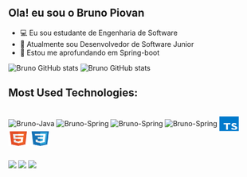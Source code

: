 ## Ola! eu sou o Bruno Piovan

- 💻 Eu sou estudante de Engenharia de Software
- 🔭 Atualmente sou Desenvolvedor de Software Junior
- 🌱 Estou me aprofundando em Spring-boot


![Bruno GitHub stats](https://github-readme-stats.vercel.app/api?username=brunohpiovan&show_icons=true&theme=default#gh-light-mode-only)
![Bruno GitHub stats](https://github-readme-stats.vercel.app/api?username=brunohpiovan&show_icons=true&theme=dark#gh-dark-mode-only)



## Most Used Technologies:

<div style="display: inline_block"><br>
  <img align="center" alt="Bruno-Java" height="40" width="50" src="https://cdn.jsdelivr.net/gh/devicons/devicon@latest/icons/java/java-original-wordmark.svg" />
  <img align="center" alt="Bruno-Spring" height="35" width="45" src="https://cdn.jsdelivr.net/gh/devicons/devicon@latest/icons/spring/spring-original.svg" />
  <img align="center" alt="Bruno-Spring" height="45" width="55" src="https://cdn.jsdelivr.net/gh/devicons/devicon@latest/icons/angular/angular-original.svg" />
  <img align="center" alt="Bruno-Spring" height="50" width="60" src="https://cdn.jsdelivr.net/gh/devicons/devicon@latest/icons/mysql/mysql-original-wordmark.svg" />
  <img align="center" alt="Bruno-Ts" height="30" width="40" src="https://raw.githubusercontent.com/devicons/devicon/master/icons/typescript/typescript-plain.svg">
  <img align="center" alt="Bruno-HTML" height="30" width="40" src="https://raw.githubusercontent.com/devicons/devicon/master/icons/html5/html5-original.svg">
  <img align="center" alt="Bruno-CSS" height="30" width="40" src="https://raw.githubusercontent.com/devicons/devicon/master/icons/css3/css3-original.svg">
</div>

##

<div>
  <a href="https://www.instagram.com/bruno.piovan" target="_blank"><img src="https://img.shields.io/badge/-Instagram-%23E4405F?style=for-the-badge&logo=instagram&logoColor=white" target="_blank"></a>
  <a href = "mailto:bpiovan90@gmail.com"><img src="https://img.shields.io/badge/-Gmail-%23333?style=for-the-badge&logo=gmail&logoColor=white" target="_blank"></a>
  <a href="https://www.linkedin.com/in/bruno-piovan" target="_blank"><img src="https://img.shields.io/badge/-LinkedIn-%230077B5?style=for-the-badge&logo=linkedin&logoColor=white" target="_blank"></a> 
  
</div>
  



